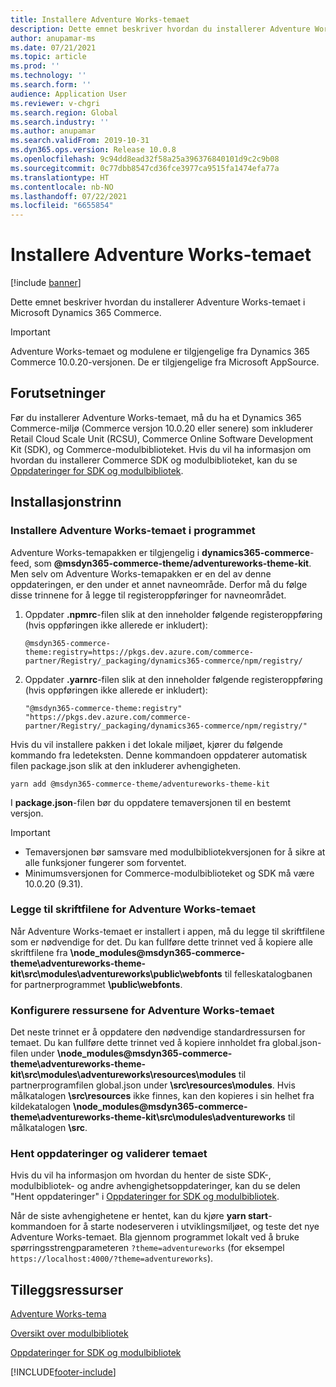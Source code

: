 ```yaml
---
title: Installere Adventure Works-temaet
description: Dette emnet beskriver hvordan du installerer Adventure Works-temaet i Microsoft Dynamics 365 Commerce.
author: anupamar-ms
ms.date: 07/21/2021
ms.topic: article
ms.prod: ''
ms.technology: ''
ms.search.form: ''
audience: Application User
ms.reviewer: v-chgri
ms.search.region: Global
ms.search.industry: ''
ms.author: anupamar
ms.search.validFrom: 2019-10-31
ms.dyn365.ops.version: Release 10.0.8
ms.openlocfilehash: 9c94dd8ead32f58a25a396376840101d9c2c9b08
ms.sourcegitcommit: 0c77dbb8547cd36fce3977ca9515fa1474efa77a
ms.translationtype: HT
ms.contentlocale: nb-NO
ms.lasthandoff: 07/22/2021
ms.locfileid: "6655854"
---
```

# <a name="install-the-adventure-works-theme"></a>Installere Adventure Works-temaet

[!include [banner](includes/banner.md)]

Dette emnet beskriver hvordan du installerer Adventure Works-temaet i Microsoft Dynamics 365 Commerce. 

> [!IMPORTANT]
> Adventure Works-temaet og modulene er tilgjengelige fra Dynamics 365 Commerce 10.0.20-versjonen. De er tilgjengelige fra Microsoft AppSource.

## <a name="prerequisites"></a>Forutsetninger

Før du installerer Adventure Works-temaet, må du ha et Dynamics 365 Commerce-miljø (Commerce versjon 10.0.20 eller senere) som inkluderer Retail Cloud Scale Unit (RCSU), Commerce Online Software Development Kit (SDK), og Commerce-modulbiblioteket. Hvis du vil ha informasjon om hvordan du installerer Commerce SDK og modulbiblioteket, kan du se [Oppdateringer for SDK og modulbibliotek](e-commerce-extensibility/sdk-updates.md). 

## <a name="installation-steps"></a>Installasjonstrinn

### <a name="install-the-adventure-works-theme-in-your-application"></a>Installere Adventure Works-temaet i programmet

Adventure Works-temapakken er tilgjengelig i **dynamics365-commerce**-feed, som **@msdyn365-commerce-theme/adventureworks-theme-kit**. Men selv om Adventure Works-temapakken er en del av denne oppdateringen, er den under et annet navneområde. Derfor må du følge disse trinnene for å legge til registeroppføringer for navneområdet.

1. Oppdater **.npmrc**-filen slik at den inneholder følgende registeroppføring (hvis oppføringen ikke allerede er inkludert):

    `@msdyn365-commerce-theme:registry=https://pkgs.dev.azure.com/commerce-partner/Registry/_packaging/dynamics365-commerce/npm/registry/`

1. Oppdater **.yarnrc**-filen slik at den inneholder følgende registeroppføring (hvis oppføringen ikke allerede er inkludert):

    `"@msdyn365-commerce-theme:registry" "https://pkgs.dev.azure.com/commerce-partner/Registry/_packaging/dynamics365-commerce/npm/registry/"`  
    
Hvis du vil installere pakken i det lokale miljøet, kjører du følgende kommando fra ledeteksten. Denne kommandoen oppdaterer automatisk filen package.json slik at den inkluderer avhengigheten.

`yarn add @msdyn365-commerce-theme/adventureworks-theme-kit`

I **package.json**-filen bør du oppdatere temaversjonen til en bestemt versjon.

> [!IMPORTANT]
> - Temaversjonen bør samsvare med modulbibliotekversjonen for å sikre at alle funksjoner fungerer som forventet. 
> - Minimumsversjonen for Commerce-modulbiblioteket og SDK må være 10.0.20 (9.31). 

### <a name="add-the-font-files-for-the-adventure-works-theme"></a>Legge til skriftfilene for Adventure Works-temaet

Når Adventure Works-temaet er installert i appen, må du legge til skriftfilene som er nødvendige for det. Du kan fullføre dette trinnet ved å kopiere alle skriftfilene fra **\node_modules@msdyn365-commerce-theme\adventureworks-theme-kit\src\modules\adventureworks\public\webfonts** til felleskatalogbanen for partnerprogrammet **\public\webfonts**.

### <a name="set-up-the-resources-for-the-adventure-works-theme"></a>Konfigurere ressursene for Adventure Works-temaet

Det neste trinnet er å oppdatere den nødvendige standardressursen for temaet. Du kan fullføre dette trinnet ved å kopiere innholdet fra global.json-filen under **\node_modules@msdyn365-commerce-theme\adventureworks-theme-kit\src\modules\adventureworks\resources\modules** til partnerprogramfilen global.json under **\src\resources\modules**. Hvis målkatalogen **\src\resources** ikke finnes, kan den kopieres i sin helhet fra kildekatalogen **\node_modules@msdyn365-commerce-theme\adventureworks-theme-kit\src\modules\adventureworks** til målkatalogen **\src**.

### <a name="pull-updates-and-validate-the-theme"></a>Hent oppdateringer og validerer temaet

Hvis du vil ha informasjon om hvordan du henter de siste SDK-, modulbibliotek- og andre avhengighetsoppdateringer, kan du se delen "Hent oppdateringer" i [Oppdateringer for SDK og modulbibliotek](e-commerce-extensibility/sdk-updates.md#pull-updates).

Når de siste avhengighetene er hentet, kan du kjøre **yarn start**-kommandoen for å starte nodeserveren i utviklingsmiljøet, og teste det nye Adventure Works-temaet. Bla gjennom programmet lokalt ved å bruke spørringsstrengparameteren `?theme=adventureworks` (for eksempel `https://localhost:4000/?theme=adventureworks`).

## <a name="additional-resources"></a>Tilleggsressurser

[Adventure Works-tema](adventure-works-theme.md)

[Oversikt over modulbibliotek](starter-kit-overview.md)

[Oppdateringer for SDK og modulbibliotek](e-commerce-extensibility/sdk-updates.md)

[!INCLUDE[footer-include](../includes/footer-banner.md)]
